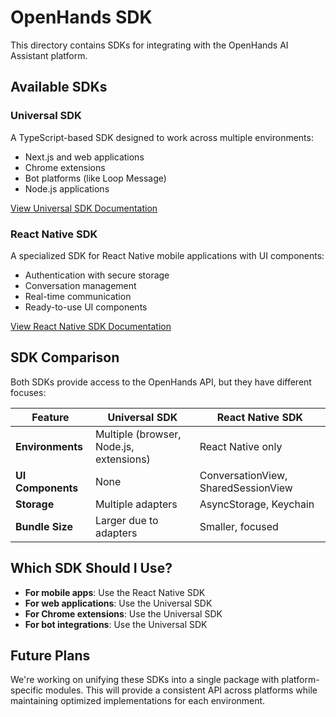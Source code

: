 # OpenHands SDK

This directory contains SDKs for integrating with the OpenHands AI Assistant platform.

## Available SDKs

### Universal SDK

A TypeScript-based SDK designed to work across multiple environments:
- Next.js and web applications
- Chrome extensions
- Bot platforms (like Loop Message)
- Node.js applications

[View Universal SDK Documentation](./universal/README.md)

### React Native SDK

A specialized SDK for React Native mobile applications with UI components:
- Authentication with secure storage
- Conversation management
- Real-time communication
- Ready-to-use UI components

[View React Native SDK Documentation](./react-native/README.md)

## SDK Comparison

Both SDKs provide access to the OpenHands API, but they have different focuses:

| Feature | Universal SDK | React Native SDK |
|---------|--------------|------------------|
| **Environments** | Multiple (browser, Node.js, extensions) | React Native only |
| **UI Components** | None | ConversationView, SharedSessionView |
| **Storage** | Multiple adapters | AsyncStorage, Keychain |
| **Bundle Size** | Larger due to adapters | Smaller, focused |

## Which SDK Should I Use?

- **For mobile apps**: Use the React Native SDK
- **For web applications**: Use the Universal SDK
- **For Chrome extensions**: Use the Universal SDK
- **For bot integrations**: Use the Universal SDK

## Future Plans

We're working on unifying these SDKs into a single package with platform-specific modules. This will provide a consistent API across platforms while maintaining optimized implementations for each environment.